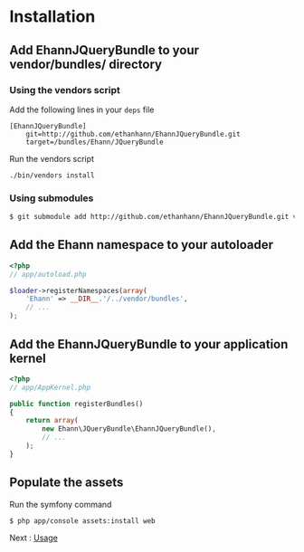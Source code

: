 # Installation

## Add EhannJQueryBundle to your vendor/bundles/ directory

### Using the vendors script

Add the following lines in your ``deps`` file

```
[EhannJQueryBundle]
    git=http://github.com/ethanhann/EhannJQueryBundle.git
    target=/bundles/Ehann/JQueryBundle
```

Run the vendors script

    ./bin/vendors install

### Using submodules

``` bash
$ git submodule add http://github.com/ethanhann/EhannJQueryBundle.git vendor/bundles/Ehann/JQueryBundle
```

## Add the Ehann namespace to your autoloader

``` php
<?php
// app/autoload.php

$loader->registerNamespaces(array(
    'Ehann' => __DIR__.'/../vendor/bundles',
    // ...
);
```

## Add the EhannJQueryBundle to your application kernel

``` php
<?php
// app/AppKernel.php

public function registerBundles()
{
    return array(
        new Ehann\JQueryBundle\EhannJQueryBundle(),
        // ...
    );
}
```

## Populate the assets

Run the symfony command

``` bash
$ php app/console assets:install web
```

Next : [Usage](http://github.com/ethanhann/EhannJQueryBundle/blob/master/Resources/doc/usage.md)
